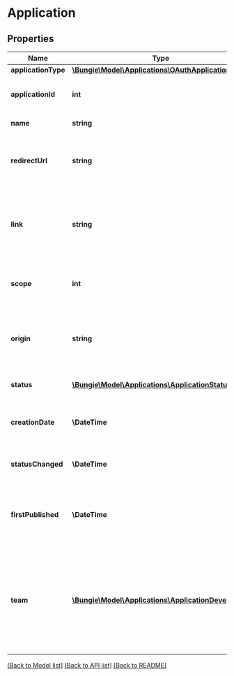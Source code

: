 # Application

## Properties
Name | Type | Description | Notes
------------ | ------------- | ------------- | -------------
**applicationType** | [**\Bungie\Model\Applications\OAuthApplicationType**](OAuthApplicationType.md) |  | [optional] 
**applicationId** | **int** | Unique ID assigned to the application | [optional] 
**name** | **string** | Name of the application | [optional] 
**redirectUrl** | **string** | URL used to pass the user&#39;s authorization code to the application | [optional] 
**link** | **string** | Link to website for the application where a user can learn more about the app. | [optional] 
**scope** | **int** | Permissions the application needs to work | [optional] 
**origin** | **string** | Value of the Origin header sent in requests generated by this application. | [optional] 
**status** | [**\Bungie\Model\Applications\ApplicationStatus**](ApplicationStatus.md) | Current status of the application. | [optional] 
**creationDate** | **\DateTime** | Date the application was first added to our database. | [optional] 
**statusChanged** | **\DateTime** | Date the application status last changed. | [optional] 
**firstPublished** | **\DateTime** | Date the first time the application status entered the &#39;Public&#39; status. | [optional] 
**team** | [**\Bungie\Model\Applications\ApplicationDeveloper[]**](ApplicationDeveloper.md) | List of team members who manage this application on Bungie.net. Will always consist of at least the application owner. | [optional] 

[[Back to Model list]](../README.md#documentation-for-models) [[Back to API list]](../README.md#documentation-for-api-endpoints) [[Back to README]](../README.md)



